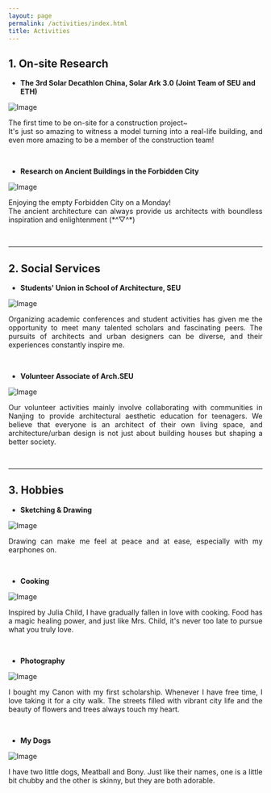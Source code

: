 ```yaml
---
layout: page
permalink: /activities/index.html
title: Activities
---
```


<style>  
  .enlarge-image {  
    cursor: pointer;  
  }  
    
  .enlarged-image {  
    position: fixed;  
    top: 0;  
    left: 0;  
    right: 0;  
    bottom: 0;  
    background-color: rgba(0, 0, 0, 0.8);  
    display: flex;  
    justify-content: center;  
    align-items: center;  
    z-index: 9999;  
  }  
    
  .enlarged-image img {  
    max-width: 90%;  
    max-height: 90%;  
  }  
</style>  
  
<script>  
  function enlargeImage(image) {  
    var enlargedImage = document.createElement('div');  
    enlargedImage.className = 'enlarged-image';  
      
    var img = document.createElement('img');  
    img.src = image.src;  
      
    enlargedImage.appendChild(img);  
    document.body.appendChild(enlargedImage);  
      
    enlargedImage.addEventListener('click', function() {  
      document.body.removeChild(enlargedImage);  
    });  
  }  
</script>  
  
 
## 1. On-site Research 

- **The 3rd Solar Decathlon China, Solar Ark 3.0 (Joint Team of SEU and ETH)**

<img src="/images/1.png" alt="Image" class="enlarge-image" onclick="enlargeImage(this);">

<p style="text-align: justify;"> 
  The first time to be on-site for a construction project~<br> 
  It's just so amazing to witness a model turning into a real-life building, and even more amazing to be a member of the construction team!
</p>
<br>


- **Research on Ancient Buildings in the Forbidden City**

<img src="/images/2.png" alt="Image" class="enlarge-image" onclick="enlargeImage(this);">

<p style="text-align: justify;"> 
  Enjoying the empty Forbidden City on a Monday!<br>
  The ancient architecture can always provide us architects with boundless inspiration and enlightenment (*^▽^*)
</p>
<br>

---


## 2. Social Services

- **Students' Union in School of Architecture, SEU**

<img src="/images/3.png" alt="Image" class="enlarge-image" onclick="enlargeImage(this);">

<p style="text-align: justify;"> 
  Organizing academic conferences and student activities has given me the opportunity to meet many talented scholars and fascinating peers. The pursuits of architects and urban designers can be diverse, and their experiences constantly inspire me.
</p>
<br>


- **Volunteer Associate of Arch.SEU**

<img src="/images/4.png" alt="Image" class="enlarge-image" onclick="enlargeImage(this);">

<p style="text-align: justify;" > 
  Our volunteer activities mainly involve collaborating with communities in Nanjing to provide architectural aesthetic education for teenagers. We believe that everyone is an architect of their own living space, and architecture/urban design is not just about building houses but shaping a better society.
</p>

<br>

---


## 3. Hobbies

- **Sketching & Drawing**

<img src="/images/5.png" alt="Image" class="enlarge-image" onclick="enlargeImage(this);">

<p style="text-align: justify;"> 
  Drawing can make me feel at peace and at ease, especially with my earphones on.
</p>
<br>


- **Cooking**

<img src="/images/6.png" alt="Image" class="enlarge-image" onclick="enlargeImage(this);">

<p style="text-align: justify;"> 
  Inspired by Julia Child, I have gradually fallen in love with cooking. Food has a magic healing power, and just like Mrs. Child, it's never too late to pursue what you truly love.
</p>
<br>


- **Photography**

<img src="/images/7.png" alt="Image" class="enlarge-image" onclick="enlargeImage(this);"> 

<p style="text-align: justify;"> 
  I bought my Canon with my first scholarship. Whenever I have free time, I love taking it for a city walk. The streets filled with vibrant city life and the beauty of flowers and trees always touch my heart.
</p>
<br>


- **My Dogs**

<img src="/images/8.png" alt="Image" class="enlarge-image" onclick="enlargeImage(this);">  

<p style="text-align: justify;"> 
  I have two little dogs, Meatball and Bony.
  Just like their names, one is a little bit chubby and the other is skinny, but they are both adorable.
</p>
<br>



